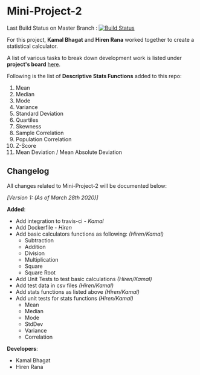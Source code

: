 # Mini-Project-2

Last Build Status on Master Branch : [![Build Status](https://travis-ci.com/hbr4/Mini-Project-2.svg?branch=master)](https://travis-ci.com/hbr4/Mini-Project-2)

For this project, **Kamal Bhagat** and **Hiren Rana** worked together to create a statistical calculator. 

A list of various tasks to break down development work is listed under **project's board** [here]([https://github.com/hbr4/Mini-Project-2/projects/1](https://github.com/hbr4/Mini-Project-2/projects/1)).

Following is the list of **Descriptive Stats Functions** added to this repo: 

1.  Mean
2.  Median
3.  Mode
4.  Variance
5.  Standard Deviation
6.  Quartiles
7.  Skewness
8.  Sample Correlation
9.  Population Correlation
10.  Z-Score
11.  Mean Deviation / Mean Absolute Deviation

##  Changelog

All changes related to Mini-Project-2 will be documented below: 

*[Version 1: (As of March 28th 2020)]*

**Added**: 

 - Add integration to travis-ci - *Kamal*
 - Add Dockerfile - *Hiren*
 - Add basic calculators functions as following: *(Hiren/Kamal)*
	 - Subtraction
	 - Addition 
	 - Division
	 - Multiplication
	 - Square
	 - Square Root 
 - Add Unit Tests to test basic calculations *(Hiren/Kamal)*
 - Add test data in csv files *(Hiren/Kamal)*
 - Add stats functions as listed above *(Hiren/Kamal)*
 - Add unit tests for stats functions *(Hiren/Kamal)*
	 - Mean
	 - Median
	 - Mode
	 - StdDev
	 - Variance
	 - Correlation

**Developers**: 
 

 - Kamal Bhagat
 - Hiren Rana

